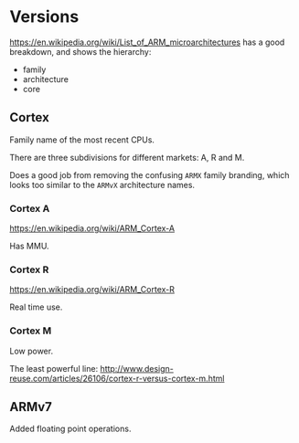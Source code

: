# Versions

<https://en.wikipedia.org/wiki/List_of_ARM_microarchitectures> has a good breakdown, and shows the hierarchy:

- family
- architecture
- core

## Cortex

Family name of the most recent CPUs.

There are three subdivisions for different markets: A, R and M.

Does a good job from removing the confusing `ARMX` family branding, which looks too similar to the `ARMvX` architecture names.


### Cortex A

https://en.wikipedia.org/wiki/ARM_Cortex-A

Has MMU.

### Cortex R

https://en.wikipedia.org/wiki/ARM_Cortex-R

Real time use.

### Cortex M

Low power.

The least powerful line: <http://www.design-reuse.com/articles/26106/cortex-r-versus-cortex-m.html>

## ARMv7

Added floating point operations.
